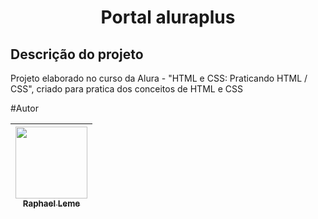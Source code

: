 <h1 align="center">Portal aluraplus </h1>

<h2>Descrição do projeto</h2>

Projeto elaborado no curso da Alura - "HTML e CSS: Praticando HTML / CSS", criado para pratica dos conceitos de HTML e CSS

#Autor

| [<img loading="lazy" src="https://avatars.githubusercontent.com/u/37356058?v=4" width=115><br><sub>Raphael Leme</sub>](https://github.com/Raphael-Leme) |
| :---: |
